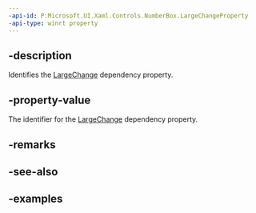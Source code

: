 ```yaml
---
-api-id: P:Microsoft.UI.Xaml.Controls.NumberBox.LargeChangeProperty
-api-type: winrt property
---
```


## -description

Identifies the [LargeChange](numberbox_largechange.md) dependency property.

## -property-value

The identifier for the [LargeChange](numberbox_largechange.md) dependency property.

## -remarks

## -see-also

## -examples

